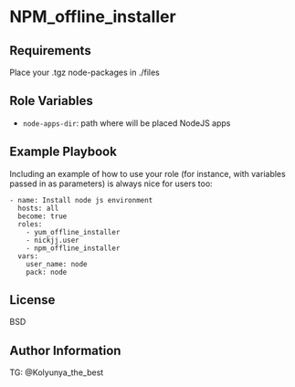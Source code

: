 NPM_offline_installer
=========

Requirements
------------

Place your .tgz node-packages in ./files

Role Variables
--------------

* `node-apps-dir`: path where will be placed NodeJS apps

Example Playbook
----------------

Including an example of how to use your role (for instance, with variables passed in as parameters) is always nice for users too:

    - name: Install node js environment
	  hosts: all
	  become: true
	  roles:
	    - yum_offline_installer
	    - nickjj.user
	    - npm_offline_installer
	  vars:
	    user_name: node
	    pack: node

License
-------

BSD

Author Information
------------------

TG: @Kolyunya_the_best
